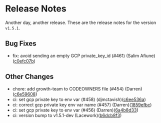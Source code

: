 # Release Notes
Another day, another release. These are the release notes for the version `v1.5.1`.

## Bug Fixes
* fix: avoid sending an empty GCP private_key_id (#461) (Salim Afiune)([c0efc07b](https://github.com/lacework/terraform-provider-lacework/commit/c0efc07b40ed01df757156e12268b773b31b62e8))
## Other Changes
* chore: add growth-team to CODEOWNERS file (#454) (Darren)([c6e59608](https://github.com/lacework/terraform-provider-lacework/commit/c6e59608ef12b32d7fb49ea33f7c4fd9bc39d85a))
* ci: set gcp private key to env var (#458) (djmctavish)([c6ee536a](https://github.com/lacework/terraform-provider-lacework/commit/c6ee536a686ea26df0308d70c27af3fa5ffb3b81))
* ci: correct gcp private key env var name (#457) (Darren)([1859efbc](https://github.com/lacework/terraform-provider-lacework/commit/1859efbc5411304ec6a0de2fc4036f992ade428a))
* ci: set gcp private key to env var (#456) (Darren)([6a4b8d33](https://github.com/lacework/terraform-provider-lacework/commit/6a4b8d3362fef1b925b77dfd9526fa6691d1b4e9))
* ci: version bump to v1.5.1-dev (Lacework)([b6dcb8f3](https://github.com/lacework/terraform-provider-lacework/commit/b6dcb8f3bc55df9387e089a34abab6f1bedc8753))
